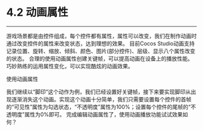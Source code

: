 # 4.2 动画属性
---

游戏场景都是由控件组成，每个控件都有属性，属性可以改变，我们在制作动画时通过改变控件的属性来改变状态，达到理想的效果。 目前Cocos Studio动画支持记录位置、旋转、缩放、倾斜、颜色、图片(部分控件)、层级、显示八个属性改变的状态。 合理的使用动画属性创建关键帧，可以提高动画在设备上的播放性能。 巧妙熟练的运用属性变化，可以实现酷炫的动画效果。

使用动画属性

我们继续以“脚印”这个动作为例，我们已经设置好关键帧，接下来要实现脚印从出现逐渐消失这个动画。实现这个动画十分简单，我们只需要设置每个控件的首帧的“可见性”属性为勾选状态，“不透明度”属性为100%；设置每个控件的尾帧的“不透明度”属性为0%即可。 完成编辑动画属性了，使用动画播放功能试试效果如何？